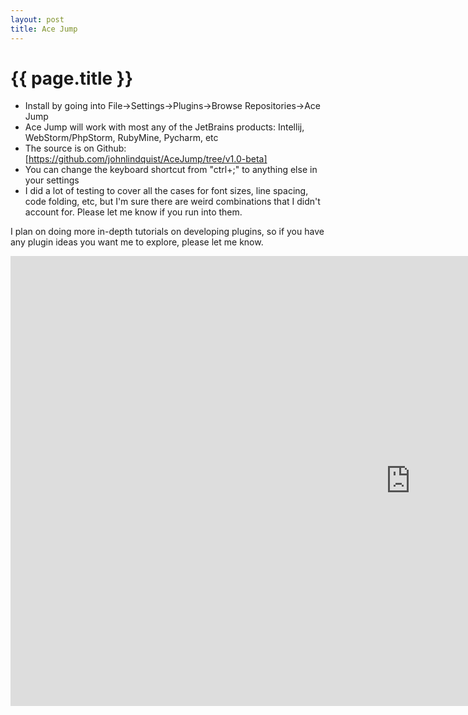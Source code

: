 ```yaml
---
layout: post
title: Ace Jump
---
```


{{ page.title }}
================

* Install by going into File->Settings->Plugins->Browse Repositories->Ace Jump
* Ace Jump will work with most any of the JetBrains products: Intellij, WebStorm/PhpStorm, RubyMine, Pycharm, etc
* The source is on Github: [https://github.com/johnlindquist/AceJump/tree/v1.0-beta]
* You can change the keyboard shortcut from "ctrl+;" to anything else in your settings
* I did a lot of testing to cover all the cases for font sizes, line spacing, code folding, etc, but I'm sure there are weird combinations that I didn't account for. Please let me know if you run into them.

I plan on doing more in-depth tutorials on developing plugins, so if you have any plugin ideas you want me to explore, please let me know.

<iframe width="1280" height="720" src="http://www.youtube.com/embed/yK8eM50DsAY?hd=1" frameborder="0" allowfullscreen></iframe>

[http://www.emacswiki.org/emacs/AceJump]: http://www.emacswiki.org/emacs/AceJump "Emacs Ace Jump"
[https://github.com/johnlindquist/AceJump/tree/v1.0-beta]: https://github.com/johnlindquist/AceJump/tree/v1.0-beta "Ace Jump Github Repo"


